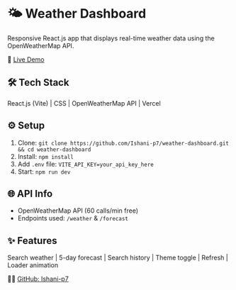 # 🌤️ Weather Dashboard

Responsive React.js app that displays real-time weather data using the OpenWeatherMap API.

🔗 [Live Demo](https://your-vercel-deployment-url.vercel.app)

## 🛠 Tech Stack

React.js (Vite) | CSS | OpenWeatherMap API | Vercel

## ⚙️ Setup

1. Clone: `git clone https://github.com/Ishani-p7/weather-dashboard.git && cd weather-dashboard`
2. Install: `npm install`
3. Add `.env` file: `VITE_API_KEY=your_api_key_here`
4. Start: `npm run dev`

## 🌐 API Info

- OpenWeatherMap API (60 calls/min free)
- Endpoints used: `/weather` & `/forecast`

## ✨ Features

Search weather | 5-day forecast | Search history | Theme toggle | Refresh | Loader animation

👩‍💻 [GitHub: Ishani-p7](https://github.com/Ishani-p7)
